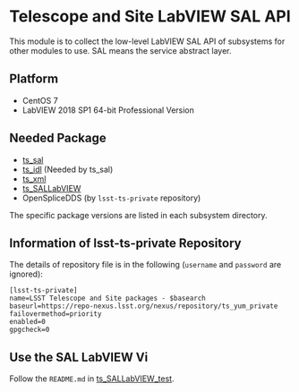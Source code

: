 # Telescope and Site LabVIEW SAL API

This module is to collect the low-level LabVIEW SAL API of subsystems for other modules to use. SAL means the service abstract layer.

## Platform

- CentOS 7
- LabVIEW 2018 SP1 64-bit Professional Version

## Needed Package

- [ts_sal](https://github.com/lsst-ts/ts_sal)
- [ts_idl](https://github.com/lsst-ts/ts_idl) (Needed by ts_sal)
- [ts_xml](https://github.com/lsst-ts/ts_xml)
- [ts_SALLabVIEW](https://github.com/lsst-ts/ts_SALLabVIEW)
- OpenSpliceDDS (by `lsst-ts-private` repository)

The specific package versions are listed in each subsystem directory.

## Information of lsst-ts-private Repository

The details of repository file is in the following (`username` and `password` are ignored):

```text
[lsst-ts-private]
name=LSST Telescope and Site packages - $basearch
baseurl=https://repo-nexus.lsst.org/nexus/repository/ts_yum_private
failovermethod=priority
enabled=0
gpgcheck=0
```

## Use the SAL LabVIEW Vi

Follow the `README.md` in [ts_SALLabVIEW_test](https://github.com/lsst-ts/ts_SALLabVIEW_test).
